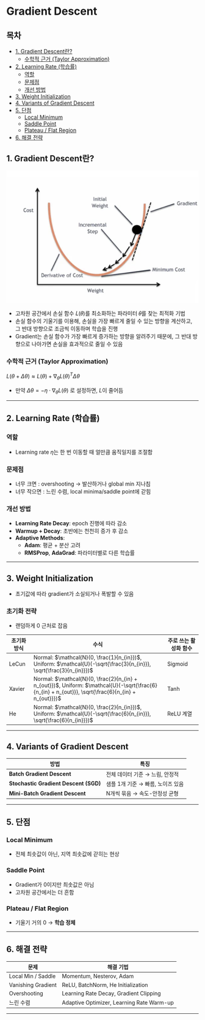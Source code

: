 # Gradient Descent

## 목차
- [1. Gradient Descent란?](#1-gradient-descent란)
  - [수학적 근거 (Taylor Approximation)](#수학적-근거-taylor-approximation)
- [2. Learning Rate (학습률)](#2-learning-rate-학습률)
  - [역할](#역할)
  - [문제점](#문제점) 
  - [개선 방법](#개선-방법)
- [3. Weight Initialization](#3-weight-initialization)
- [4. Variants of Gradient Descent](#4-variants-of-gradient-descent)
- [5. 단점](#5-단점)
  - [Local Minimum](#local-minimum)
  - [Saddle Point](#saddle-point) 
  - [Plateau / Flat Region](#plateau--flat-region)
- [6. 해결 전략](#6-해결-전략)


## 1. Gradient Descent란?

![Gradient Descent](../assets/dl_img_1.png)

- 고차원 공간에서 손실 함수 𝐿(𝜃)를 최소화하는 파라미터 𝜃를 찾는 최적화 기법
- 손실 함수의 기울기를 이용해, 손실을 가장 빠르게 줄일 수 있는 방향을 계산하고, 그 반대 방향으로 조금씩 이동하며 학습을 진행
- Gradient는 손실 함수가 가장 빠르게 증가하는 방향을 알려주기 때문에, 그 반대 방향으로 나아가면 손실을 효과적으로 줄일 수 있음


### 수학적 근거 (Taylor Approximation)

$L(\theta + \Delta\theta) \approx L(\theta) + \nabla_\theta L(\theta)^T \Delta\theta$

- 만약 $\Delta\theta = -\eta \cdot \nabla_\theta L(\theta)$ 로 설정하면, $L$이 줄어듬

---

## 2. Learning Rate (학습률)

### 역할
- Learning rate $\eta$는 한 번 이동할 때 얼만큼 움직일지를 조절함

### 문제점
- 너무 크면 : overshooting → 발산하거나 global min 지나침
- 너무 작으면 : 느린 수렴, local minima/saddle point에 갇힘

### 개선 방법
- **Learning Rate Decay**: epoch 진행에 따라 감소
- **Warmup + Decay**: 초반에는 천천히 증가 후 감소
- **Adaptive Methods**:
  - **Adam**: 평균 + 분산 고려
  - **RMSProp**, **AdaGrad**: 파라미터별로 다른 학습률

---

## 3. Weight Initialization

- 초기값에 따라 gradient가 소실되거나 폭발할 수 있음

### 초기화 전략

- 랜덤하게 0 근처로 잡음

| 초기화 방식 | 수식                                                                                                                  | 주로 쓰는 활성화 함수 |
|-------------|------------------------------------------------------------------------------------------------------------------------|------------------------|
| LeCun       | Normal: $\mathcal{N}(0, \frac{1}{n_{in}})$,  Uniform: $\mathcal{U}(-\sqrt{\frac{3}{n_{in}}}, \sqrt{\frac{3}{n_{in}}})$ | Sigmoid                |
| Xavier      | Normal: $\mathcal{N}(0, \frac{2}{n_{in} + n_{out}})$,  Uniform: $\mathcal{U}(-\sqrt{\frac{6}{n_{in} + n_{out}}}, \sqrt{\frac{6}{n_{in} + n_{out}}})$ | Tanh                   |
| He          | Normal: $\mathcal{N}(0, \frac{2}{n_{in}})$,  Uniform: $\mathcal{U}(-\sqrt{\frac{6}{n_{in}}}, \sqrt{\frac{6}{n_{in}}})$ | ReLU 계열              |


---

## 4. Variants of Gradient Descent

| 방법                       | 특징                          |
|----------------------------|-------------------------------|
| **Batch Gradient Descent** | 전체 데이터 기준 → 느림, 안정적 |
| **Stochastic Gradient Descent (SGD)** | 샘플 1개 기준 → 빠름, 노이즈 있음 |
| **Mini-Batch Gradient Descent** | N개씩 묶음 → 속도-안정성 균형 |

---

## 5. 단점

### Local Minimum
- 전체 최솟값이 아닌, 지역 최솟값에 갇히는 현상

### Saddle Point
- Gradient가 0이지만 최솟값은 아님
- 고차원 공간에서는 더 흔함

### Plateau / Flat Region
- 기울기 거의 0 → **학습 정체**

---

## 6. 해결 전략

| 문제                 | 해결 기법                                 |
|----------------------|-------------------------------------------|
| Local Min / Saddle   | Momentum, Nesterov, Adam                  |
| Vanishing Gradient   | ReLU, BatchNorm, He Initialization       |
| Overshooting         | Learning Rate Decay, Gradient Clipping    |
| 느린 수렴            | Adaptive Optimizer, Learning Rate Warm-up |

---